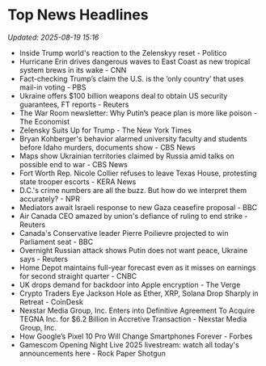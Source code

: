 # Top News Headlines

_Updated: 2025-08-19 15:16_

- Inside Trump world's reaction to the Zelenskyy reset - Politico
- Hurricane Erin drives dangerous waves to East Coast as new tropical system brews in its wake - CNN
- Fact-checking Trump’s claim the U.S. is the ‘only country’ that uses mail-in voting - PBS
- Ukraine offers $100 billion weapons deal to obtain US security guarantees, FT reports - Reuters
- The War Room newsletter: Why Putin’s peace plan is more like poison - The Economist
- Zelensky Suits Up for Trump - The New York Times
- Bryan Kohberger's behavior alarmed university faculty and students before Idaho murders, documents show - CBS News
- Maps show Ukrainian territories claimed by Russia amid talks on possible end to war - CBS News
- Fort Worth Rep. Nicole Collier refuses to leave Texas House, protesting state trooper escorts - KERA News
- D.C.'s crime numbers are all the buzz. But how do we interpret them accurately? - NPR
- Mediators await Israeli response to new Gaza ceasefire proposal - BBC
- Air Canada CEO amazed by union's defiance of ruling to end strike - Reuters
- Canada's Conservative leader Pierre Poilievre projected to win Parliament seat - BBC
- Overnight Russian attack shows Putin does not want peace, Ukraine says - Reuters
- Home Depot maintains full-year forecast even as it misses on earnings for second straight quarter - CNBC
- UK drops demand for backdoor into Apple encryption - The Verge
- Crypto Traders Eye Jackson Hole as Ether, XRP, Solana Drop Sharply in Retreat - CoinDesk
- Nexstar Media Group, Inc. Enters into Definitive Agreement To Acquire TEGNA Inc. for $6.2 Billion in Accretive Transaction - Nexstar Media Group, Inc.
- How Google’s Pixel 10 Pro Will Change Smartphones Forever - Forbes
- Gamescom Opening Night Live 2025 livestream: watch all today's announcements here - Rock Paper Shotgun